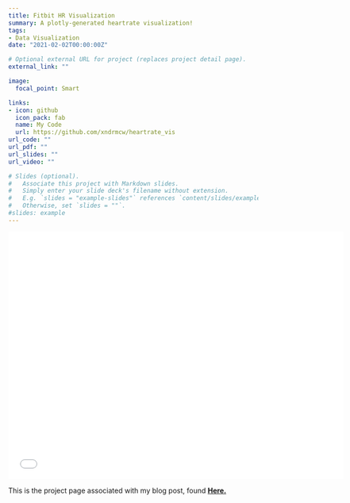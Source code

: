 ```yaml
---
title: Fitbit HR Visualization
summary: A plotly-generated heartrate visualization!
tags:
- Data Visualization
date: "2021-02-02T00:00:00Z"

# Optional external URL for project (replaces project detail page).
external_link: ""

image:
  focal_point: Smart

links:
- icon: github
  icon_pack: fab
  name: My Code
  url: https://github.com/xndrmcw/heartrate_vis
url_code: ""
url_pdf: ""
url_slides: ""
url_video: ""

# Slides (optional).
#   Associate this project with Markdown slides.
#   Simply enter your slide deck's filename without extension.
#   E.g. `slides = "example-slides"` references `content/slides/example-slides.md`.
#   Otherwise, set `slides = ""`.
#slides: example
---
```


<iframe width="675" height="500" frameborder="0" scrolling="no" src="//plotly.com/~alexandermcw/1.embed"></iframe>

This is the project page associated with my blog post, found [**Here.**](https://xndrmcw.netlify.app/post/heartrate_viz/)

